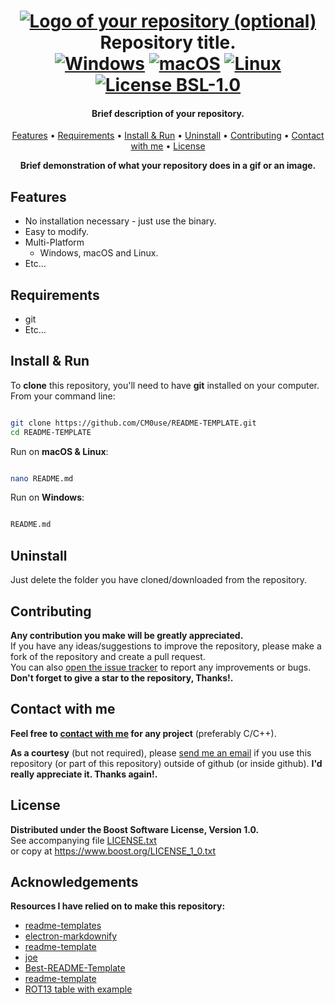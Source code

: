<h1 align="center">
  <a href="https://github.com/CM0use/README-TEMPLATE"><img src="https://github.com/CM0use/README-TEMPLATE" alt="Logo of your repository (optional)"></a>
  <br>Repository title.<br>
  <a href="https://shields.io/"><img src="https://img.shields.io/badge/Windows-0078d7?style=for-the-badge&logo=windows&logoColor=ffffff" alt="Windows"></a>
  <a href="https://shields.io/"><img src="https://img.shields.io/badge/mac%20OS-313131?style=for-the-badge&logo=macos&logoColor=d7d7d7" alt="macOS"></a>
  <a href="https://shields.io/"><img src="https://img.shields.io/badge/Linux-ffffff?style=for-the-badge&logo=linux&logoColor=000000" alt="Linux"></a>
  <br><a href="https://github.com/CM0use/README-TEMPLATE/blob/main/LICENSE"><img src="https://img.shields.io/badge/License-BSL_1.0-4a6484?style=for-the-badge" alt="License BSL-1.0"></a>
</h1>

<h4 align="center">Brief description of your repository.</h4>

<p align="center">
  <a href="#features">Features</a> •
  <a href="#requirements">Requirements</a> •
  <a href="#install--run">Install & Run</a> •
  <a href="#uninstall">Uninstall</a> •
  <a href="#contributing">Contributing</a> •
  <a href="#contact-with-me">Contact with me</a> •
  <a href="#license">License</a>
</p>

<div align="center">

**Brief demonstration of what your repository does in a gif or an image.**

</div>

## Features

* No installation necessary - just use the binary.
* Easy to modify.
* Multi-Platform
  - Windows, macOS and Linux.
* Etc...

## Requirements

* git
* Etc...

## Install & Run

To **clone** this repository, you'll need to have **git** installed on your computer.<br>
From your command line:

```bash

git clone https://github.com/CM0use/README-TEMPLATE.git
cd README-TEMPLATE

```

Run on **macOS & Linux**:

```bash

nano README.md

```

Run on **Windows**:

```cmd

README.md

```

## Uninstall

Just delete the folder you have cloned/downloaded from the repository.

## Contributing

**Any contribution you make will be greatly appreciated.**<br>
If you have any ideas/suggestions to improve the repository, please make a fork of the repository and create a pull request.<br>
You can also <a href="https://github.com/CM0use/README-TEMPLATE/issues">open the issue tracker</a> to report any improvements or bugs.<br>
**Don't forget to give a star to the repository, Thanks!.**

## Contact with me

**Feel free to <a href="mailto:dilanuzcs@gmail.com">contact with me</a> for any project** (preferably C/C++).

**As a courtesy** (but not required), please <a href="mailto:dilanuzcs@gmail.com">send me an email</a> if you use this repository (or part of this repository) outside of github (or inside github). **I'd really appreciate it. Thanks again!.**

## License

**Distributed under the Boost Software License, Version 1.0.**<br>
See accompanying file <a href="https://github.com/CM0use/README-TEMPLATE/blob/main/LICENSE">LICENSE.txt</a><br>
or copy at https://www.boost.org/LICENSE_1_0.txt

## Acknowledgements

**Resources I have relied on to make this repository:**

* <a href="https://www.readme-templates.com/">readme-templates</a>
* <a href="https://github.com/amitmerchant1990/electron-markdownify">electron-markdownify</a>
* <a href="https://github.com/dbader/readme-template">readme-template</a>
* <a href="https://github.com/karan/joe">joe</a>
* <a href="https://github.com/othneildrew/Best-README-Template">Best-README-Template</a>
* <a href="https://github.com/me-and-company/readme-template">readme-template</a>
* <a href="https://commons.wikimedia.org/wiki/File:ROT13_table_with_example.svg">ROT13 table with example</a>
